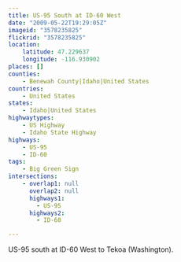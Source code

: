 ```yaml
---
title: US-95 South at ID-60 West
date: "2009-05-22T19:29:05Z"
imageid: "3578235825"
flickrid: "3578235825"
location:
    latitude: 47.229637
    longitude: -116.930902
places: []
counties:
    - Benewah County|Idaho|United States
countries:
    - United States
states:
    - Idaho|United States
highwaytypes:
    - US Highway
    - Idaho State Highway
highways:
    - US-95
    - ID-60
tags:
    - Big Green Sign
intersections:
    - overlap1: null
      overlap2: null
      highways1:
        - US-95
      highways2:
        - ID-60

---
```

US-95 south at ID-60 West to Tekoa (Washington).